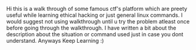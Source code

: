 Hi this is a walk through of some famous ctf's platform which are preety useful while learning ethical hacking or just general linux commands.
I would suggest not using walkthrough until u try the problem atleast once before going through the walkthrough.
I have written a bit about the description about the situation or command used just in case you dont understand.
Anyways Keep Learning :)